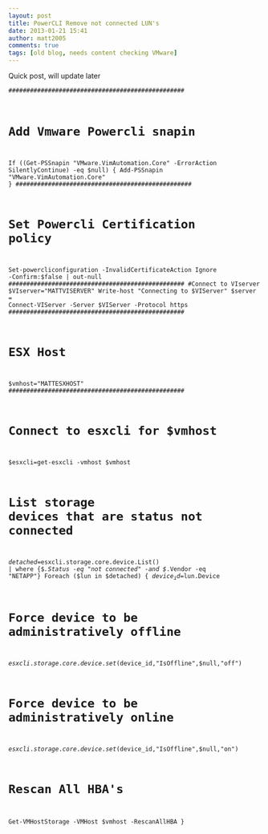 ```yaml
---
layout: post
title: PowerCLI Remove not connected LUN's
date: 2013-01-21 15:41
author: matt2005
comments: true
tags: [old blog, needs content checking VMware]
---
```

Quick post, will update later

<code>#################################################
# Add Vmware Powercli snapin
If ((Get-PSSnapin "VMware.VimAutomation.Core" -ErrorAction SilentlyContinue) -eq $null) {
Add-PSSnapin "VMware.VimAutomation.Core"
}
#################################################
# Set Powercli Certification policy
Set-powercliconfiguration -InvalidCertificateAction Ignore -Confirm:$false | out-null
#################################################
#Connect to VIserver
$VIserver="MATTVISERVER"
Write-host "Connecting to $VIServer"
$server = Connect-VIServer -Server $VIServer -Protocol https
#################################################
# ESX Host
$vmhost="MATTESXHOST"
#################################################
# Connect to esxcli for $vmhost
$esxcli=get-esxcli -vmhost $vmhost
# List storage devices that are status not connected
$detached=$esxcli.storage.core.device.List() | where {$_.Status -eq "not connected" -and $_.Vendor -eq "NETAPP"}
Foreach ($lun in $detached) {
$device_id=$lun.Device
# Force device to be administratively offline
$esxcli.storage.core.device.set($device_id,"IsOffline",$null,"off")
# Force device to be administratively online
$esxcli.storage.core.device.set($device_id,"IsOffline",$null,"on")
# Rescan All HBA's
Get-VMHostStorage -VMHost $vmhost -RescanAllHBA
}</code>
